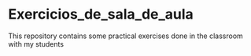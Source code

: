 # Exercicios_de_sala_de_aula
This repository contains some practical exercises done in the classroom with my students
